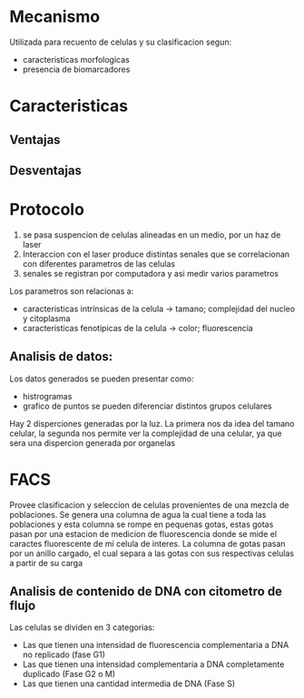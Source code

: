 # Mecanismo

Utilizada para recuento de celulas y su clasificacion segun:
- caracteristicas morfologicas
- presencia de biomarcadores

# Caracteristicas

## Ventajas

## Desventajas

# Protocolo

1. se pasa suspencion de celulas alineadas en un medio, por un haz de laser
2. Interaccion con el laser produce distintas senales que se correlacionan con diferentes parametros de las celulas
3. senales se registran por computadora y asi medir varios parametros

Los parametros son relacionas a:
- caracteristicas intrinsicas de la celula → tamano; complejidad del nucleo y citoplasma
- caracteristicas fenotipicas de la celula → color; fluorescencia

## Analisis de datos:

Los datos generados se pueden presentar como:
- histrogramas
- grafico de puntos
se pueden diferenciar distintos grupos celulares

Hay 2 disperciones generadas por la luz. La primera nos da idea del tamano celular, la segunda nos permite ver la complejidad de una celular, ya que sera una dispercion generada por organelas

# FACS

Provee clasificacion y seleccion de celulas provenientes de una mezcla de poblaciones.
Se genera una columna de agua la cual tiene a toda las poblaciones y esta columna se rompe en pequenas gotas, estas gotas pasan por una estacion de medicion de fluorescencia donde se mide el caractes fluorescente de mi celula de interes.
La columna de gotas pasan por un anillo cargado, el cual separa a las gotas con sus respectivas celulas a partir de su carga

## Analisis de contenido de DNA con citometro de flujo

Las celulas se dividen en 3 categorias:
- Las que tienen una intensidad de fluorescencia complementaria a DNA no replicado (fase G1)
- Las que tienen una intensidad complementaria a DNA completamente duplicado (Fase G2 o M)
- Las que tienen una cantidad intermedia de DNA (Fase S)
